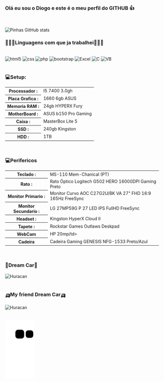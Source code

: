 ### Olá eu sou o Diogo e este é o meu perfil do GITHUB 👍
<br>

![Pinhas GitHub stats](https://github-readme-stats.vercel.app/api?username=Pinhas1234&show_icons=true&theme=github_dark&count_private=true)

### 👨🏻‍💻Linguagens com que ja trabalhei👨🏻‍💻
<br>

<div style="display: inline_block">
    <img align="center" alt="html5" src="https://img.shields.io/badge/HTML5-E34F26?style=for-the-badge&logo=html5&logoColor=white" />
    <img align="center" alt="css" src="https://img.shields.io/badge/CSS3-1572B6?style=for-the-badge&logo=css3&logoColor=white" />
    <img align="center" alt="php" src="https://img.shields.io/badge/PHP-777BB4?style=for-the-badge&logo=php&logoColor=white" />
    <img align="center" alt="bootstrap" src="https://img.shields.io/badge/Bootstrap-563D7C?style=for-the-badge&logo=bootstrap&logoColor=white" />
    <img align="center" alt="Excel" src="https://img.shields.io/badge/Microsoft_Excel-217346?style=for-the-badge&logo=microsoft-excel&logoColor=white" />
    <img align="center" alt="C" src="https://img.shields.io/badge/C%23-239120?style=for-the-badge&logo=c-sharp&logoColor=white" />
    <img align="center" alt="VB" src="https://img.shields.io/badge/.NET-5C2D91?style=for-the-badge&logo=.net&logoColor=white" />

</div><br/>

### 💻Setup:

<div style="display: inline_block">
<table>

<tr>
    <th>Processador :</th>
    <td>I5 7400 3.0gh</td>
</tr>

<tr>
    <th>Placa Grafica :</th>
    <td>1660 6gb ASUS</td>
</tr>


<tr>
    <th>Memoria RAM :</th>
    <td>24gb HYPERX Fury</td>
</tr>

<tr>
    <th>MotherBoard :</th>
    <td>ASUS b150 Pro Gaming</td>
</tr>

<tr>
    <th>Caixa :</th>
    <td>MasterBox Lite 5</td>
</tr>

<tr>
    <th>SSD :</th>
    <td>240gb Kingston</td>
</tr>

<tr>
    <th>HDD :</th>
    <td>1TB</td>
</tr>
</table>

<br>

### 💻Perifericos

<table>
<tr>
    <th>Teclado :</th>
    <td>MS-110 Mem-Chanical (PT)</td>
</tr>
<tr>
    <th>Rato :</th>
    <td>Rato Óptico Logitech G502 HERO 16000DPI Gaming Preto</td>
</tr>

<tr>
    <th>Monitor Primario :</th>
    <td>Monitor Curvo AOC C27G2U/BK VA 27" FHD 16:9 165Hz FreeSync</td>
</tr>

<tr>
    <th>Monitor Secundario :</th>
    <td>LG 27MP59G P 27 LED IPS FullHD FreeSync</td>
</tr>

<tr>
    <th>Headset :</th>
    <td>Kingston HyperX Cloud II</td>
</tr>

<tr>
    <th>Tapete :</th>
    <td>Rockstar Games Outlaws Deskpad</td>
</tr>

<tr>
    <th>WebCam</th>
    <td>HP 20mp/td>
</tr>

<tr>
    <th>Cadeira</th>
    <td>Cadeira Gaming GENESIS NFG-1533 Preto/Azul </td>
</tr>

</table>
</div>

<br>

### 🚗Dream Car🚗

<div style="display: inline_block">
    <img align="center" alt="Huracan" src="https://aleen42.github.io/badges/src/lamborghini.svg" />

</div><br/>



### 🛺My friend Dream Car🛺

<div style="display: inline_block">
    <img align="center" alt="Huracan" src="https://aleen42.github.io/badges/src/audi.svg" />

</div><br/>



  ![Snake animation](https://github.com/rafaballerini/rafaballerini/blob/output/github-contribution-grid-snake.svg)
 
</div>
